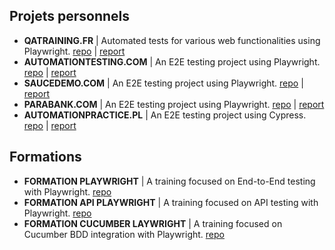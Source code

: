 ## Projets personnels
-  <b>QATRAINING.FR</b>         | Automated tests for various web functionalities using Playwright. [repo](https://github.com/thomasprz/qatraining-project) | [report](https://thomasprz.github.io/qatraining-project/playwright-report/index.html)
-  <b>AUTOMATIONTESTING.COM</b> | An E2E testing project using Playwright.    [repo](https://github.com/thomasprz/E2E_automationexercise.com) | [report](https://thomasprz.github.io/E2E_automationexercise.com/)
-  <b>SAUCEDEMO.COM</b>         | An E2E testing project using Playwright.    [repo](https://github.com/thomasprz/saucedemo.com) | [report](https://thomasprz.github.io/saucedemo.com/)
-  <b>PARABANK.COM</b>          | An E2E testing project using Playwright.   [repo](https://github.com/thomasprz/parabank) | [report]()
-  <b>AUTOMATIONPRACTICE.PL</b> | An E2E testing project using Cypress.   [repo]() | [report]()



## Formations
-  <b>FORMATION PLAYWRIGHT</b>          | A training focused on End-to-End testing with Playwright.  [repo](https://github.com/thomasprz/formation-playwright-udemy)
-  <b>FORMATION API PLAYWRIGHT</b>         | A training focused on API testing with Playwright.    [repo](https://github.com/thomasprz/formation-playwrightAPI)
-  <b>FORMATION CUCUMBER LAYWRIGHT</b>          | A training focused on Cucumber BDD integration with Playwright.     [repo](https://github.com/thomasprz/formation-playwrightCucumber)
